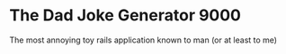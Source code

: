 # The Dad Joke Generator 9000

The most annoying toy rails application known to man (or at least to me)